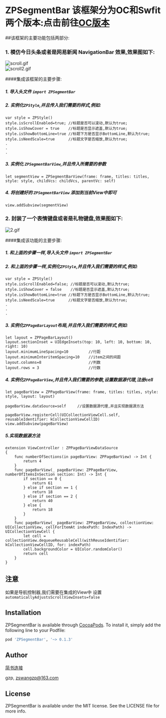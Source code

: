 # ZPSegmentBar 该框架分为OC和Swfit两个版本:点击前往[OC版本](https://github.com/Guanzhangpeng/ZPSegmentBarOC)


##该框架的主要功能包括两部分:

### 1. 模仿今日头条或者是网易新闻 NavigationBar 效果,效果图如下:
 
![scroll.gif](http://upload-images.jianshu.io/upload_images/1154433-56621400635e2bf0.gif?imageMogr2/auto-orient/strip)                           
![scroll2.gif](http://upload-images.jianshu.io/upload_images/1154433-5e2d81b327126e04.gif?imageMogr2/auto-orient/strip)


####集成该框架的主要步骤:

##### 1. 导入头文件 `import ZPSegmentBar`
##### 2. 实例化`ZPStyle`,并且传入我们需要的样式,例如:
```
var style = ZPStyle()
style.isScrollEnabled=true; //标题是否可以滚动,默认为true;
style.isShowCover = true    //标题是否显示遮盖,默认为true;
style.isShowBottomLine=true //标题下方是否显示BottomLine,默认为true;
style.isNeedScale=true      //标题文字是否缩放,默认为true;
.
.
.
```
##### 3. 实例化 `ZPSegmentBarView`,并且传入所需要的参数
```
let segmentView = ZPSegmentBarView(frame: frame, titles: titles, style: style, childVcs: childVcs, parentVc: self)
```
##### 4. 将创建好的 `ZPSegmentBarView` 添加到当前View中即可
```
view.addSubview(segmentView)
```

 
### 2. 封装了一个表情键盘或者是礼物键盘,效果图如下:
 
![2.gif](http://upload-images.jianshu.io/upload_images/1154433-09d3c6d7b0a93d86.gif?imageMogr2/auto-orient/strip)

####集成该功能的主要步骤:
##### 1. 和上面的步骤一样,导入头文件 `import ZPSegmentBar`
##### 2. 和上面的步骤一样,实例化`ZPStyle`,并且传入我们需要的样式,例如:
```
var style = ZPStyle()
style.isScrollEnabled=false; //标题是否可以滚动,默认为true;
style.isShowCover = false    //标题是否显示遮盖,默认为true;
style.isShowBottomLine=true //标题下方是否显示BottomLine,默认为true;
style.isNeedScale=true      //标题文字是否缩放,默认为true;
.
.
.
```
##### 3. 实例化`ZPPageBarLayout`布局,并且传入我们需要的样式,例如:
```
let layout = ZPPageBarLayout()
layout.sectionInset = UIEdgeInsets(top: 10, left: 10, bottom: 10, right: 10)
layout.minimumLineSpacing=10         //行距
layout.minimumInteritemSpacing=10    //item之间的间距
layout.columns=8                     //列数
layout.rows = 3                      //行数
```
##### 4. 实例化`ZPPageBarView`,并且传入我们需要的参数,设置数据源代理,注册cell
```
let pageBarView = ZPPageBarView(frame: frame, titles: titles, style: style, layout: layout)

pageBarView.dataSource=self     //设置数据源代理,并且实现数据源方法

pageBarView.registerCell(UICollectionViewCell.self, reusableIdentifier: kCollectionViewCellID)
view.addSubview(pageBarView)

```
##### 5.实现数据源方法

```
extension ViewController : ZPPageBarViewDataSource
{
    func numberOfSections(in pageBarView: ZPPageBarView) -> Int {
        return 4
    }
    func pageBarView(_ pageBarView: ZPPageBarView, numberOfItemsInSection section: Int) -> Int {
        if section == 0 {
            return 61
        } else if section == 1 {
            return 18
        } else if section == 2 {
            return 40
        } else {
            return 18
        }
    }
    func pageBarView(_ pageBarView: ZPPageBarView, collectionView: UICollectionView, cellForItemAt indexPath: IndexPath) -> UICollectionViewCell {
        let cell = collectionView.dequeueReusableCell(withReuseIdentifier: kCollectionViewCellID, for: indexPath)
        cell.backgroundColor = UIColor.randomColor()
        return cell
    }
}
```


## 注意
如果是导航控制器,我们需要在集成的View中 设置 ` automaticallyAdjustsScrollViewInsets=false`

## Installation

ZPSegmentBar is available through [CocoaPods](http://cocoapods.org). To install
it, simply add the following line to your Podfile:

```ruby
pod 'ZPSegmentBar', '~> 0.1.3'
```

## Author
[简书连接](http://www.jianshu.com/u/68bedf0c5c86)

gzp, zswangzp@163.com

## License

ZPSegmentBar is available under the MIT license. See the LICENSE file for more info.


